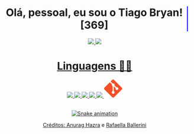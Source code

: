 
<div>
  
  <h1 align="center" style="border-right: 2px solid blue;">
    Olá, pessoal, eu sou o Tiago Bryan! [369]
  </h1>
   <div style="margin: auto;" align="center" ">
   <a href="https://github.com/TiagoBryan">
   <img height="180em" src="https://github-readme-stats.vercel.app/api?username=TiagoBryan&show_icons=true&theme=tokyonight&include_all_commits=true&count_private=true"/>
   <img height="180em" src="https://github-readme-stats.vercel.app/api/top-langs/?username=TiagoBryan&layout=compact&langs_count=6&theme=tokyonight"/>

</div>
</div>

<div align="center">
  <h1>Linguagens  🗿🍷</h1>
  <img width="50" src="https://cdn.jsdelivr.net/gh/devicons/devicon/icons/html5/html5-plain.svg">
  <img width="50" src="https://cdn.jsdelivr.net/gh/devicons/devicon/icons/css3/css3-plain.svg">
  <img width="50" src="https://cdn.jsdelivr.net/gh/devicons/devicon/icons/javascript/javascript-plain.svg">
  <img width="50" src="https://cdn.jsdelivr.net/gh/devicons/devicon/icons/java/java-plain.svg">
  <img width="50" src="https://cdn.jsdelivr.net/gh/devicons/devicon/icons/php/php-plain.svg"> 
  <img width="50" src="https://raw.githubusercontent.com/devicons/devicon/master/icons/git/git-original.svg">   
  
</div>

<br>



<div align="center">

  ![Snake animation](https://github.com/danielbped/danielbped/blob/output/github-contribution-grid-snake.svg)
  
</div>

<div align="center">
  <p>Créditos: <a href="https://github.com/anuraghazra/github-readme-stats">Anurag Hazra</a> e <a href="https://github.com/rafaballerini">Rafaella Ballerini</a></p>
</div>


